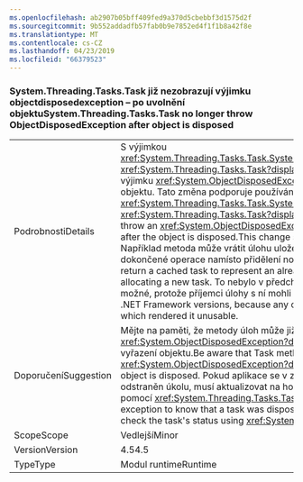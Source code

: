 ```yaml
---
ms.openlocfilehash: ab2907b05bff409fed9a370d5cbebbf3d1575d2f
ms.sourcegitcommit: 9b552addadfb57fab0b9e7852ed4f1f1b8a42f8e
ms.translationtype: MT
ms.contentlocale: cs-CZ
ms.lasthandoff: 04/23/2019
ms.locfileid: "66379523"
---
```

### <a name="systemthreadingtaskstask-no-longer-throw-objectdisposedexception-after-object-is-disposed"></a><span data-ttu-id="596ff-101">System.Threading.Tasks.Task již nezobrazují výjimku objectdisposedexception – po uvolnění objektu</span><span class="sxs-lookup"><span data-stu-id="596ff-101">System.Threading.Tasks.Task no longer throw ObjectDisposedException after object is disposed</span></span>

|   |   |
|---|---|
|<span data-ttu-id="596ff-102">Podrobnosti</span><span class="sxs-lookup"><span data-stu-id="596ff-102">Details</span></span>|<span data-ttu-id="596ff-103">S výjimkou <xref:System.Threading.Tasks.Task.System%23IAsyncResult%23AsyncWaitHandle>, <xref:System.Threading.Tasks.Task?displayProperty=name> metody již nezobrazují výjimku <xref:System.ObjectDisposedException?displayProperty=name> po vyřazení objektu. Tato změna podporuje používání úkolů v mezipaměti.</span><span class="sxs-lookup"><span data-stu-id="596ff-103">Except for <xref:System.Threading.Tasks.Task.System%23IAsyncResult%23AsyncWaitHandle>, <xref:System.Threading.Tasks.Task?displayProperty=name> methods no longer throw an <xref:System.ObjectDisposedException?displayProperty=name> exception after the object is disposed.This change supports the use of cached tasks.</span></span> <span data-ttu-id="596ff-104">Například metoda může vrátit úlohu uloženou v mezipaměti pro zastupování již dokončené operace namísto přidělení nové úlohy.</span><span class="sxs-lookup"><span data-stu-id="596ff-104">For example, a method can return a cached task to represent an already completed operation instead of allocating a new task.</span></span> <span data-ttu-id="596ff-105">To nebylo v předchozích verzích rozhraní .NET Framework možné, protože příjemci úlohy s ní mohli nakládat.</span><span class="sxs-lookup"><span data-stu-id="596ff-105">This was impossible in previous .NET Framework versions, because any consumer of the task could dispose of it, which rendered it unusable.</span></span>|
|<span data-ttu-id="596ff-106">Doporučení</span><span class="sxs-lookup"><span data-stu-id="596ff-106">Suggestion</span></span>|<span data-ttu-id="596ff-107">Mějte na paměti, že metody úloh může již nezobrazují výjimku <xref:System.ObjectDisposedException?displayProperty=name> v případech, kdy vyřazení objektu.</span><span class="sxs-lookup"><span data-stu-id="596ff-107">Be aware that Task methods may no longer throw <xref:System.ObjectDisposedException?displayProperty=name> in cases when the object is disposed.</span></span> <span data-ttu-id="596ff-108">Pokud aplikace se v závislosti na tuto výjimku vědět, že byl odstraněn úkolu, musí aktualizovat na hodnotu explicitně kontrolovat stav úlohy pomocí <xref:System.Threading.Tasks.Task.Status>.</span><span class="sxs-lookup"><span data-stu-id="596ff-108">If an app was depending on this exception to know that a task was disposed, it should be updated to explicitly check the task's status using <xref:System.Threading.Tasks.Task.Status>.</span></span>|
|<span data-ttu-id="596ff-109">Scope</span><span class="sxs-lookup"><span data-stu-id="596ff-109">Scope</span></span>|<span data-ttu-id="596ff-110">Vedlejší</span><span class="sxs-lookup"><span data-stu-id="596ff-110">Minor</span></span>|
|<span data-ttu-id="596ff-111">Version</span><span class="sxs-lookup"><span data-stu-id="596ff-111">Version</span></span>|<span data-ttu-id="596ff-112">4.5</span><span class="sxs-lookup"><span data-stu-id="596ff-112">4.5</span></span>|
|<span data-ttu-id="596ff-113">Type</span><span class="sxs-lookup"><span data-stu-id="596ff-113">Type</span></span>|<span data-ttu-id="596ff-114">Modul runtime</span><span class="sxs-lookup"><span data-stu-id="596ff-114">Runtime</span></span>|
